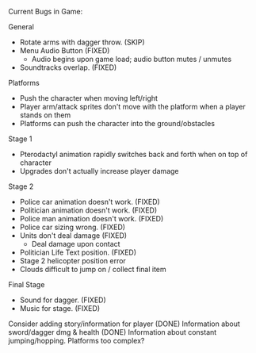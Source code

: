 Current Bugs in Game:

General
- Rotate arms with dagger throw. (SKIP)
- Menu Audio Button (FIXED)
    - Audio begins upon game load; audio button mutes / unmutes
- Soundtracks overlap. (FIXED)

Platforms
- Push the character when moving left/right
- Player arm/attack sprites don't move with the platform when a player stands on them
- Platforms can push the character into the ground/obstacles

Stage 1
- Pterodactyl animation rapidly switches back and forth when on top of character
- Upgrades don't actually increase player damage

Stage 2
- Police car animation doesn't work. (FIXED)
- Politician animation doesn't work. (FIXED)
- Police man animation doesn't work. (FIXED)
- Police car sizing wrong. (FIXED)
- Units don't deal damage (FIXED)
    - Deal damage upon contact
- Politician Life Text position. (FIXED)
- Stage 2 helicopter position error
- Clouds difficult to jump on / collect final item

Final Stage
- Sound for dagger. (FIXED)
- Music for stage. (FIXED)

Consider adding story/information for player (DONE)
Information about sword/dagger dmg & health (DONE)
Information about constant jumping/hopping.
Platforms too complex?
